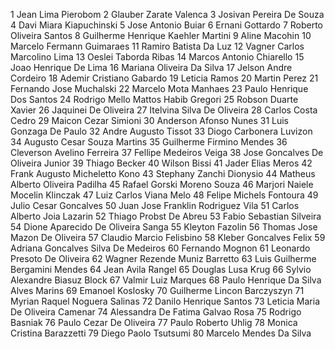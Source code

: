 1	Jean Lima Pierobom
2	Glauber Zarate Valenca
3	Josivan Pereira De Souza
4	Davi Miara Kiapuchinski
5	Jose Antonio Buiar
6	Ernani Gottardo
7	Roberto Oliveira Santos
8	Guilherme Henrique Kaehler Martini
9	Aline Macohin
10	Marcelo Fermann Guimaraes
11	Ramiro Batista Da Luz
12	Vagner Carlos Marcolino Lima
13	Oeslei Taborda Ribas
14	Marcos Antonio Chiarello
15	Joao Henrique De Lima
16	Mariana Oliveira Da Silva
17	Jelson Andre Cordeiro
18	Ademir Cristiano Gabardo
19	Leticia Ramos
20	Martin Perez
21	Fernando Jose Muchalski
22	Marcelo Mota Manhaes
23	Paulo Henrique Dos Santos
24	Rodrigo Mello Mattos Habib Gregori
25	Robson Duarte Xavier
26	Jaquinei De Oliveira
27	Itelvina Silva De Oliveira
28	Carlos Costa Cedro
29	Maicon Cezar Simioni
30	Anderson Afonso Nunes
31	Luis Gonzaga De Paulo
32	Andre Augusto Tissot
33	Diogo Carbonera Luvizon
34	Augusto Cesar Souza Martins
35	Guilherme Firmino Mendes
36	Cleverson Avelino Ferreira
37	Fellipe Medeiros Veiga
38	Jose Goncalves De Oliveira Junior
39	Thiago Becker
40	Wilson Bissi
41	Jader Elias Meros
42	Frank Augusto Micheletto Kono
43	Stephany Zanchi Dionysio
44	Matheus Alberto Oliveira Padilha
45	Rafael Gorski Moreno Souza
46	Marjori Naiele Mocelin Klinczak
47	Luiz Carlos Viana Melo
48	Felipe Michels Fontoura
49	Julio Cesar Goncalves
50	Juan Jose Franklin Rodriguez Vila
51	Carlos Alberto Joia Lazarin
52	Thiago Probst De Abreu
53	Fabio Sebastian Silveira
54	Dione Aparecido De Oliveira Sanga
55	Kleyton Fazolin
56	Thomas Jose Mazon De Oliveira
57	Claudio Marcio Felisbino
58	Kleber Goncalves Felix
59	Adriana Goncalves Silva De Medeiros
60	Fernando Mognon
61	Leonardo Presoto De Oliveira
62	Wagner Rezende Muniz Barretto
63	Luis Guilherme Bergamini Mendes
64	Jean Avila Rangel
65	Douglas Lusa Krug
66	Sylvio Alexandre Biasuz Block
67	Valmir Luiz Marques
68	Paulo Henrique Da Silva Alves Marins
69	Emanoel Koslosky
70	Guilherme Lincon Barczyszyn
71	Myrian Raquel Noguera Salinas
72	Danilo Henrique Santos
73	Leticia Maria De Oliveira Camenar
74	Alessandra De Fatima Galvao Rosa
75	Rodrigo Basniak
76	Paulo Cezar De Oliveira
77	Paulo Roberto Uhlig
78	Monica Cristina Barazzetti
79	Diego Paolo Tsutsumi
80	Marcelo Mendes Da Silva
